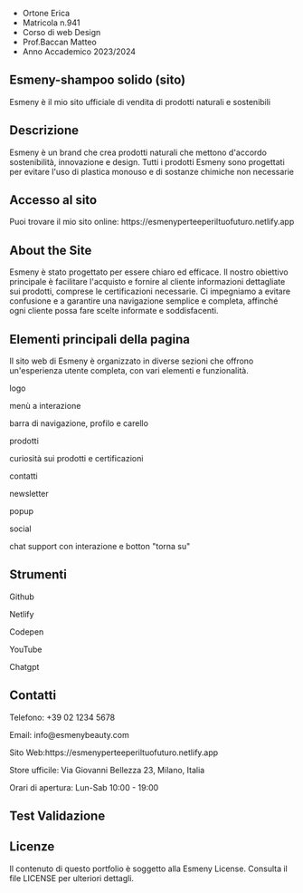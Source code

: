 <ul>
  <li>Ortone Erica</li>
  <li>Matricola n.941</li>
  <li>Corso di web Design</li>
  <li>Prof.Baccan Matteo</li>
  <li>Anno Accademico 2023/2024</li>
</ul>
<h2>Esmeny-shampoo solido (sito)</h2>
<p>Esmeny è il mio sito ufficiale di vendita di prodotti naturali e sostenibili</p>
<h2>Descrizione</h2>
<p>Esmeny è un brand che crea prodotti naturali che mettono d'accordo sostenibilità, innovazione e design. Tutti i prodotti Esmeny sono progettati per evitare l'uso di plastica monouso e di sostanze chimiche non necessarie</p>
<h2>Accesso al sito</h2>
<p>Puoi trovare il mio sito online: https://esmenyperteeperiltuofuturo.netlify.app</p>
<h2>About the Site</h2>
<p>Esmeny è stato progettato per essere chiaro ed efficace. Il nostro obiettivo principale è facilitare l'acquisto e fornire al cliente informazioni dettagliate sui prodotti, comprese le certificazioni necessarie. Ci impegniamo a evitare confusione e a garantire una navigazione semplice e completa, affinché ogni cliente possa fare scelte informate e soddisfacenti. </p>
<h2>Elementi principali della pagina</h2>
<p>Il sito web di Esmeny è organizzato in diverse sezioni che offrono un'esperienza utente completa, con vari elementi e funzionalità.</p>
<p>logo</p>
<p>menù a interazione</p>
<p>barra di navigazione, profilo e carello</p>
<p>prodotti</p>
<p>curiosità sui prodotti e certificazioni</p>
<p>contatti</p>
<p>newsletter</p>
<p>popup</p>
<p>social</p>
<p>chat support con interazione e botton "torna su"</p>
<h2>Strumenti </h2>
<p>Github</p>
<p>Netlify</p>
<p>Codepen</p>
<p>YouTube</p>
<p>Chatgpt</p>
<h2>Contatti</h2>
<p>Telefono: +39 02 1234 5678</p>
<p>Email: info@esmenybeauty.com</p>
<p>Sito Web:https://esmenyperteeperiltuofuturo.netlify.app</p>
<p>Store ufficile: Via Giovanni Bellezza 23, Milano, Italia</p>
<p>Orari di apertura: Lun-Sab 10:00 - 19:00</p>
<h2>Test Validazione</h2>
<h2>Licenze</h2>
<p>Il contenuto di questo portfolio è soggetto alla Esmeny License. Consulta il file LICENSE per ulteriori dettagli.</p>

